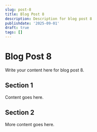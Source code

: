 ```yaml
---
slug: post-8
title: Blog Post 8
description: Description for blog post 8
publishdate: '2025-09-01'
draft: true
tags: []
---
```

# Blog Post 8

Write your content here for blog post 8.

## Section 1

Content goes here.

## Section 2

More content goes here.
